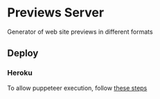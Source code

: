 # Previews Server

Generator of web site previews in different formats

## Deploy

### Heroku

To allow puppeteer execution, follow [these steps](https://stackoverflow.com/questions/52225461/puppeteer-unable-to-run-on-heroku/55090914#55090914)
